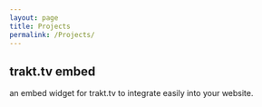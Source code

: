 ```yaml
---
layout: page
title: Projects
permalink: /Projects/
---
```



## trakt.tv embed
an embed widget for trakt.tv to integrate easily into your website.

##